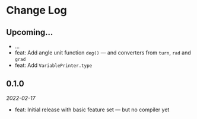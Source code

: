 # Change Log

## Upcoming...

- ... <!-- Add new lines here. -->
- feat: Add angle unit function `deg()` — and converters from `turn`, `rad`
  and `grad`
- feat: Add `VariablePrinter.type`

## 0.1.0

_2022-02-17_

- feat: Initial release with basic feature set — but no compiler yet
